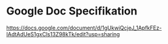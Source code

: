 # Google Doc Specifikation
https://docs.google.com/document/d/1gUkwiQcjeJ_1ApfkFEz-IAdtAdUeS1gxCls13Z98kTk/edit?usp=sharing
